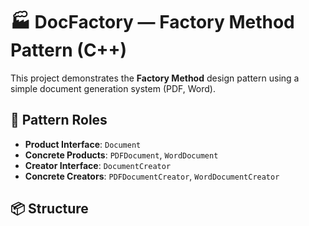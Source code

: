 # 🏭 DocFactory — Factory Method Pattern (C++)

This project demonstrates the **Factory Method** design pattern using a simple document generation system (PDF, Word).

## 🧠 Pattern Roles

- **Product Interface**: `Document`
- **Concrete Products**: `PDFDocument`, `WordDocument`
- **Creator Interface**: `DocumentCreator`
- **Concrete Creators**: `PDFDocumentCreator`, `WordDocumentCreator`

## 📦 Structure


